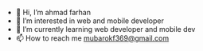 - 👋 Hi, I’m ahmad farhan 
- 👀 I’m interested in web and mobile developer
- 🌱 I’m currently learning web developer and mobile dev 
- 📫 How to reach me mubarokf369@gmail.com
<!---
Mubarok16/Mubarok16 is a ✨ special ✨ repository because its `README.md` (this file) appears on your GitHub profile.
You can click the Preview link to take a look at your changes.
--->
